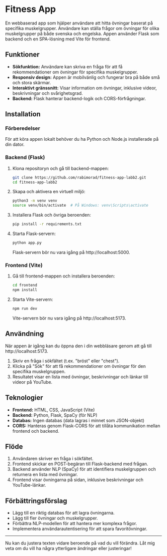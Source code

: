 # Fitness App

En webbaserad app som hjälper användare att hitta övningar baserat på specifika muskelgrupper. Användare kan ställa frågor om övningar för olika muskelgrupper på både svenska och engelska. Appen använder Flask som backend och en SPA-lösning med Vite för frontend.

## Funktioner

- **Sökfunktion:** Användare kan skriva en fråga för att få rekommendationer om övningar för specifika muskelgrupper.
- **Responsiv design:** Appen är mobilvänlig och fungerar bra på både små och stora skärmar.
- **Interaktivt gränssnitt:** Visar information om övningar, inklusive videor, beskrivningar och svårighetsgrad.
- **Backend:** Flask hanterar backend-logik och CORS-förfrågningar.

## Installation

### Förberedelser

För att köra appen lokalt behöver du ha Python och Node.js installerade på din dator.

### Backend (Flask)

1. Klona repositoryn och gå till backend-mappen:
   ```bash
   git clone https://github.com/rabimorad/fitness-app-labb2.git
   cd fitness-app-labb2
   ```

2. Skapa och aktivera en virtuell miljö:
   ```bash
   python3 -m venv venv
   source venv/bin/activate  # På Windows: venv\Scripts\activate
   ```

3. Installera Flask och övriga beroenden:
   ```bash
   pip install -r requirements.txt
   ```

4. Starta Flask-servern:
   ```bash
   python app.py
   ```
   Flask-servern bör nu vara igång på http://localhost:5000.

### Frontend (Vite)

1. Gå till frontend-mappen och installera beroenden:
   ```bash
   cd frontend
   npm install
   ```

2. Starta Vite-servern:
   ```bash
   npm run dev
   ```
   Vite-servern bör nu vara igång på http://localhost:5173.

## Användning

När appen är igång kan du öppna den i din webbläsare genom att gå till http://localhost:5173.

1. Skriv en fråga i sökfältet (t.ex. "bröst" eller "chest").
2. Klicka på "Sök" för att få rekommendationer om övningar för den specifika muskelgruppen.
3. Resultatet visar en lista med övningar, beskrivningar och länkar till videor på YouTube.

## Teknologier

- **Frontend:** HTML, CSS, JavaScript (Vite)
- **Backend:** Python, Flask, SpaCy (för NLP)
- **Databas:** Ingen databas (data lagras i minnet som JSON-objekt)
- **CORS:** Hanteras genom Flask-CORS för att tillåta kommunikation mellan frontend och backend.

## Flöde

1. Användaren skriver en fråga i sökfältet.
2. Frontend skickar en POST-begäran till Flask-backend med frågan.
3. Backend använder NLP (SpaCy) för att identifiera muskelgruppen och returnera en lista med övningar.
4. Frontend visar övningarna på sidan, inklusive beskrivningar och YouTube-länkar.

## Förbättringsförslag

- Lägg till en riktig databas för att lagra övningarna.
- Lägg till fler övningar och muskelgrupper.
- Förbättra NLP-modellen för att hantera mer komplexa frågor.
- Implementera användarautentisering för att spara favoritövningar.

---

Nu kan du justera texten vidare beroende på vad du vill förändra. Låt mig veta om du vill ha några ytterligare ändringar eller justeringar!
